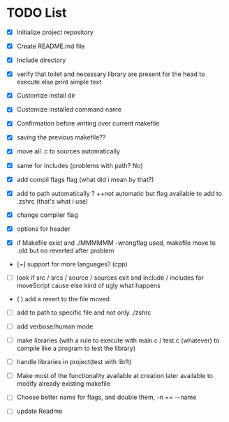# TODO List

- [x] Initialize project repository
- [x] Create README.md file
- [x] Include directory
- [x] verify that toilet and necessary library are present for the head to execute else print simple text
- [X] Customize install dir
- [x] Customize installed command name
- [x] Confirmation before writing over current makefile
- [x] saving the previous makefile??
- [x] move all .c to sources automatically
- [x] same for includes (problems with path? No)
- [x] add compil flags flag (what did i mean by that?)
- [x] add to path automatically ? ++not automatic but flag available to add to .zshrc (that's what i use)
- [x] change compiler flag
- [x] options for header
- [x] if Makefile exist and ./MMMMMM -wrongflag used, makefile move to .old but no reverted after problem


- [~] support for more languages? (cpp)



- [ ] look if src / srcs / source / sources exit and include / includes for moveScript cause else kind of ugly what happens
- ( ) add a revert to the file moved

- [ ] add to path to specific file and not only ./zshrc
- [ ] add verbose/human mode
- [ ] make libraries (with a rule to execute with main.c / test.c (whatever) to compile like a program to test the library)
- [ ] handle libraries in project(test with libft)
- [ ] Make most of the functionality available at creation later available to modify already existing makefile
- [ ] Choose better name for flags, and double them, -n == --name 
- [ ] update Readme



